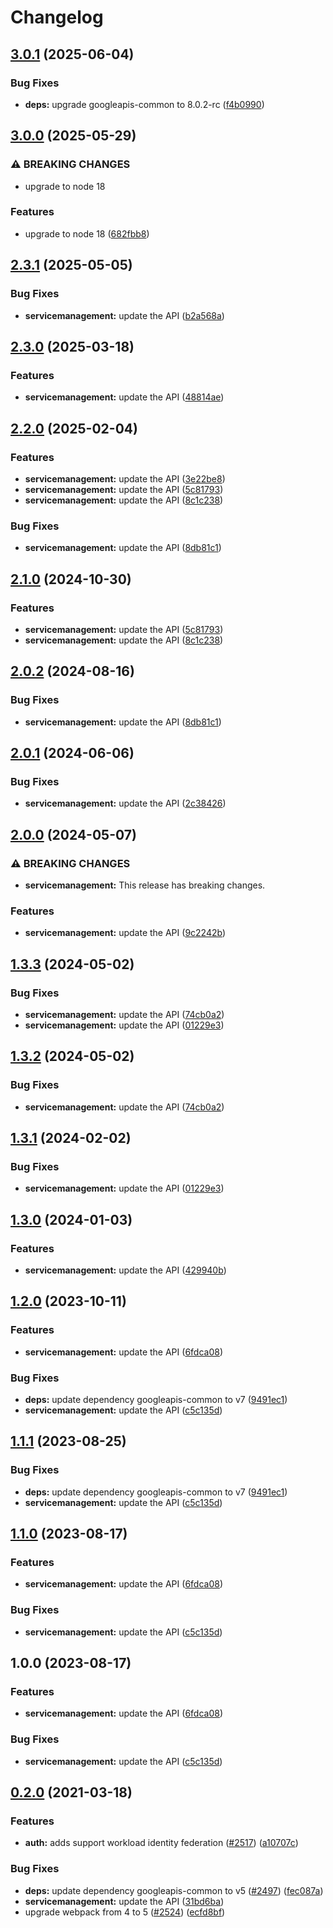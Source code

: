 # Changelog

## [3.0.1](https://github.com/googleapis/google-api-nodejs-client/compare/servicemanagement-v3.0.0...servicemanagement-v3.0.1) (2025-06-04)


### Bug Fixes

* **deps:** upgrade googleapis-common to 8.0.2-rc ([f4b0990](https://github.com/googleapis/google-api-nodejs-client/commit/f4b099071040cfbcfe4a2e7d487d45ee93b369e0))

## [3.0.0](https://github.com/googleapis/google-api-nodejs-client/compare/servicemanagement-v2.3.1...servicemanagement-v3.0.0) (2025-05-29)


### ⚠ BREAKING CHANGES

* upgrade to node 18

### Features

* upgrade to node 18 ([682fbb8](https://github.com/googleapis/google-api-nodejs-client/commit/682fbb869189ae92b3e9a194d37d0548af0c1f92))

## [2.3.1](https://github.com/googleapis/google-api-nodejs-client/compare/servicemanagement-v2.3.0...servicemanagement-v2.3.1) (2025-05-05)


### Bug Fixes

* **servicemanagement:** update the API ([b2a568a](https://github.com/googleapis/google-api-nodejs-client/commit/b2a568a0bc6cd2d78ab4299b1b906dea2b5cb5cc))

## [2.3.0](https://github.com/googleapis/google-api-nodejs-client/compare/servicemanagement-v2.2.0...servicemanagement-v2.3.0) (2025-03-18)


### Features

* **servicemanagement:** update the API ([48814ae](https://github.com/googleapis/google-api-nodejs-client/commit/48814ae5ff4b64c9612cf1d87abf20a381279ca9))

## [2.2.0](https://github.com/googleapis/google-api-nodejs-client/compare/servicemanagement-v2.1.0...servicemanagement-v2.2.0) (2025-02-04)


### Features

* **servicemanagement:** update the API ([3e22be8](https://github.com/googleapis/google-api-nodejs-client/commit/3e22be858c335da7605ad2adacf2bfd6d960a127))
* **servicemanagement:** update the API ([5c81793](https://github.com/googleapis/google-api-nodejs-client/commit/5c81793182c383a8d3095815cc7a12f8a7701d84))
* **servicemanagement:** update the API ([8c1c238](https://github.com/googleapis/google-api-nodejs-client/commit/8c1c2380bbbc0280b161ebb4c92b5b37a838be95))


### Bug Fixes

* **servicemanagement:** update the API ([8db81c1](https://github.com/googleapis/google-api-nodejs-client/commit/8db81c11b3adec8f72935953670711b69498193f))

## [2.1.0](https://github.com/googleapis/google-api-nodejs-client/compare/servicemanagement-v2.0.2...servicemanagement-v2.1.0) (2024-10-30)


### Features

* **servicemanagement:** update the API ([5c81793](https://github.com/googleapis/google-api-nodejs-client/commit/5c81793182c383a8d3095815cc7a12f8a7701d84))
* **servicemanagement:** update the API ([8c1c238](https://github.com/googleapis/google-api-nodejs-client/commit/8c1c2380bbbc0280b161ebb4c92b5b37a838be95))

## [2.0.2](https://github.com/googleapis/google-api-nodejs-client/compare/servicemanagement-v2.0.1...servicemanagement-v2.0.2) (2024-08-16)


### Bug Fixes

* **servicemanagement:** update the API ([8db81c1](https://github.com/googleapis/google-api-nodejs-client/commit/8db81c11b3adec8f72935953670711b69498193f))

## [2.0.1](https://github.com/googleapis/google-api-nodejs-client/compare/servicemanagement-v2.0.0...servicemanagement-v2.0.1) (2024-06-06)


### Bug Fixes

* **servicemanagement:** update the API ([2c38426](https://github.com/googleapis/google-api-nodejs-client/commit/2c384265bc309b39e349be6c8b09cf3481f0177d))

## [2.0.0](https://github.com/googleapis/google-api-nodejs-client/compare/servicemanagement-v1.3.3...servicemanagement-v2.0.0) (2024-05-07)


### ⚠ BREAKING CHANGES

* **servicemanagement:** This release has breaking changes.

### Features

* **servicemanagement:** update the API ([9c2242b](https://github.com/googleapis/google-api-nodejs-client/commit/9c2242b570aa22c8ab69862e362593f5162e8b21))

## [1.3.3](https://github.com/googleapis/google-api-nodejs-client/compare/servicemanagement-v1.3.2...servicemanagement-v1.3.3) (2024-05-02)


### Bug Fixes

* **servicemanagement:** update the API ([74cb0a2](https://github.com/googleapis/google-api-nodejs-client/commit/74cb0a2a62c6b29337808ad6fef57daf5c5afed5))
* **servicemanagement:** update the API ([01229e3](https://github.com/googleapis/google-api-nodejs-client/commit/01229e3654c092be86e674cd66e6c3f938862de2))

## [1.3.2](https://github.com/googleapis/google-api-nodejs-client/compare/servicemanagement-v1.3.1...servicemanagement-v1.3.2) (2024-05-02)


### Bug Fixes

* **servicemanagement:** update the API ([74cb0a2](https://github.com/googleapis/google-api-nodejs-client/commit/74cb0a2a62c6b29337808ad6fef57daf5c5afed5))

## [1.3.1](https://github.com/googleapis/google-api-nodejs-client/compare/servicemanagement-v1.3.0...servicemanagement-v1.3.1) (2024-02-02)


### Bug Fixes

* **servicemanagement:** update the API ([01229e3](https://github.com/googleapis/google-api-nodejs-client/commit/01229e3654c092be86e674cd66e6c3f938862de2))

## [1.3.0](https://github.com/googleapis/google-api-nodejs-client/compare/servicemanagement-v1.2.0...servicemanagement-v1.3.0) (2024-01-03)


### Features

* **servicemanagement:** update the API ([429940b](https://github.com/googleapis/google-api-nodejs-client/commit/429940b1b4955ea05962454ff4132f5fa93cc83d))

## [1.2.0](https://github.com/googleapis/google-api-nodejs-client/compare/servicemanagement-v1.1.1...servicemanagement-v1.2.0) (2023-10-11)


### Features

* **servicemanagement:** update the API ([6fdca08](https://github.com/googleapis/google-api-nodejs-client/commit/6fdca087b3e0f7b83c4076173d0415bb1cdaf0bd))


### Bug Fixes

* **deps:** update dependency googleapis-common to v7 ([9491ec1](https://github.com/googleapis/google-api-nodejs-client/commit/9491ec1cdc3c413e7d73edcfcd59cf5c28a7c855))
* **servicemanagement:** update the API ([c5c135d](https://github.com/googleapis/google-api-nodejs-client/commit/c5c135da55575a8548610557104818740febb6f0))

## [1.1.1](https://github.com/googleapis/google-api-nodejs-client/compare/servicemanagement-v1.1.0...servicemanagement-v1.1.1) (2023-08-25)


### Bug Fixes

* **deps:** update dependency googleapis-common to v7 ([9491ec1](https://github.com/googleapis/google-api-nodejs-client/commit/9491ec1cdc3c413e7d73edcfcd59cf5c28a7c855))
* **servicemanagement:** update the API ([c5c135d](https://github.com/googleapis/google-api-nodejs-client/commit/c5c135da55575a8548610557104818740febb6f0))

## [1.1.0](https://github.com/googleapis/google-api-nodejs-client/compare/servicemanagement-v1.0.0...servicemanagement-v1.1.0) (2023-08-17)


### Features

* **servicemanagement:** update the API ([6fdca08](https://github.com/googleapis/google-api-nodejs-client/commit/6fdca087b3e0f7b83c4076173d0415bb1cdaf0bd))


### Bug Fixes

* **servicemanagement:** update the API ([c5c135d](https://github.com/googleapis/google-api-nodejs-client/commit/c5c135da55575a8548610557104818740febb6f0))

## 1.0.0 (2023-08-17)


### Features

* **servicemanagement:** update the API ([6fdca08](https://github.com/googleapis/google-api-nodejs-client/commit/6fdca087b3e0f7b83c4076173d0415bb1cdaf0bd))


### Bug Fixes

* **servicemanagement:** update the API ([c5c135d](https://github.com/googleapis/google-api-nodejs-client/commit/c5c135da55575a8548610557104818740febb6f0))

## [0.2.0](https://www.github.com/googleapis/google-api-nodejs-client/compare/servicemanagement-v0.1.0...servicemanagement-v0.2.0) (2021-03-18)


### Features

* **auth:** adds support workload identity federation ([#2517](https://www.github.com/googleapis/google-api-nodejs-client/issues/2517)) ([a10707c](https://www.github.com/googleapis/google-api-nodejs-client/commit/a10707c477759e7c9ef6360a2fe800856fb600c1))


### Bug Fixes

* **deps:** update dependency googleapis-common to v5 ([#2497](https://www.github.com/googleapis/google-api-nodejs-client/issues/2497)) ([fec087a](https://www.github.com/googleapis/google-api-nodejs-client/commit/fec087abcf3d994dd41c3ffa0a0c12b1f9f09dae))
* **servicemanagement:** update the API ([31bd6ba](https://www.github.com/googleapis/google-api-nodejs-client/commit/31bd6ba41d933da70a6d1b09ccf90c940fa11766))
* upgrade webpack from 4 to 5  ([#2524](https://www.github.com/googleapis/google-api-nodejs-client/issues/2524)) ([ecfd8bf](https://www.github.com/googleapis/google-api-nodejs-client/commit/ecfd8bfcd06e1beabff7ec9a8c4000222379eb8d))
